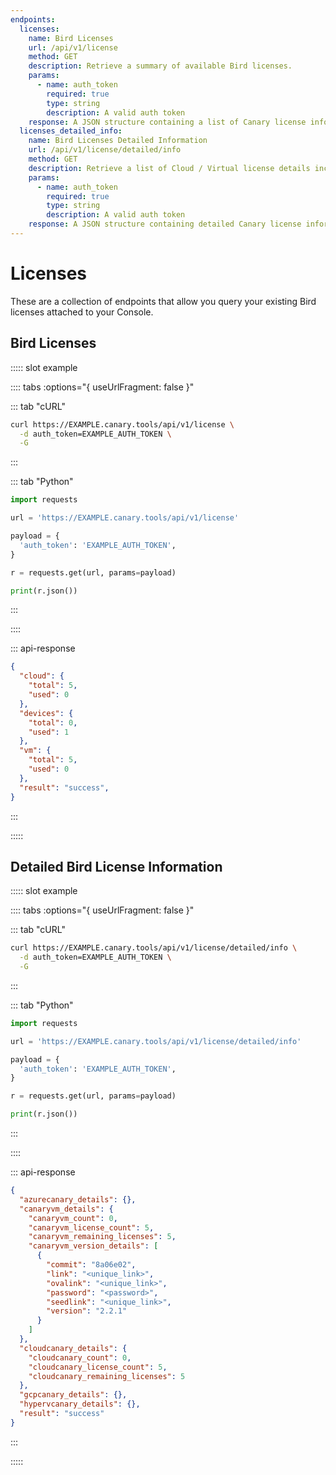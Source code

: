 ```yaml
---
endpoints:
  licenses:
    name: Bird Licenses
    url: /api/v1/license
    method: GET
    description: Retrieve a summary of available Bird licenses.
    params:
      - name: auth_token
        required: true
        type: string
        description: A valid auth token
    response: A JSON structure containing a list of Canary license information.
  licenses_detailed_info:
    name: Bird Licenses Detailed Information
    url: /api/v1/license/detailed/info
    method: GET
    description: Retrieve a list of Cloud / Virtual license details including limits and URLs to images.
    params:
      - name: auth_token
        required: true
        type: string
        description: A valid auth token
    response: A JSON structure containing detailed Canary license information.
---
```

# Licenses

These are a collection of endpoints that allow you query your existing Bird licenses attached to your Console.

<APIEndpoints :endpoints="$page.frontmatter.endpoints" :path="$page.regularPath"/>

## Bird Licenses

<APIDetails :endpoint="$page.frontmatter.endpoints.licenses">

::::: slot example

:::: tabs :options="{ useUrlFragment: false }"

::: tab "cURL"

``` bash
curl https://EXAMPLE.canary.tools/api/v1/license \
  -d auth_token=EXAMPLE_AUTH_TOKEN \
  -G
```

:::


::: tab "Python"

``` python
import requests

url = 'https://EXAMPLE.canary.tools/api/v1/license'

payload = {
  'auth_token': 'EXAMPLE_AUTH_TOKEN',
}

r = requests.get(url, params=payload)

print(r.json())
```

:::

::::


::: api-response
```json
{
  "cloud": {
    "total": 5,
    "used": 0
  },
  "devices": {
    "total": 0,
    "used": 1
  },
  "vm": {
    "total": 5,
    "used": 0
  },
  "result": "success",
}
```
:::

:::::

</APIDetails>

## Detailed Bird License Information

<APIDetails :endpoint="$page.frontmatter.endpoints.licenses_detailed_info">

::::: slot example

:::: tabs :options="{ useUrlFragment: false }"

::: tab "cURL"

``` bash
curl https://EXAMPLE.canary.tools/api/v1/license/detailed/info \
  -d auth_token=EXAMPLE_AUTH_TOKEN \
  -G
```

:::


::: tab "Python"

``` python
import requests

url = 'https://EXAMPLE.canary.tools/api/v1/license/detailed/info'

payload = {
  'auth_token': 'EXAMPLE_AUTH_TOKEN',
}

r = requests.get(url, params=payload)

print(r.json())
```

:::

::::


::: api-response
```json
{
  "azurecanary_details": {},
  "canaryvm_details": {
    "canaryvm_count": 0,
    "canaryvm_license_count": 5,
    "canaryvm_remaining_licenses": 5,
    "canaryvm_version_details": [
      {
        "commit": "8a06e02",
        "link": "<unique_link>",
        "ovalink": "<unique_link>",
        "password": "<password>",
        "seedlink": "<unique_link>",
        "version": "2.2.1"
      }
    ]
  },
  "cloudcanary_details": {
    "cloudcanary_count": 0,
    "cloudcanary_license_count": 5,
    "cloudcanary_remaining_licenses": 5
  },
  "gcpcanary_details": {},
  "hypervcanary_details": {},
  "result": "success"
}
```
:::

:::::

</APIDetails>
